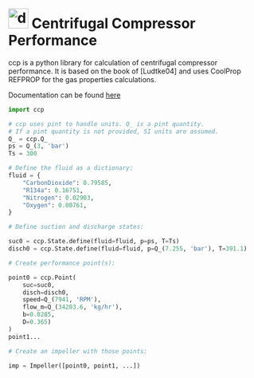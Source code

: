 # <img src="docs/_static/ccp.png" alt="drawing" width="40"/> Centrifugal Compressor Performance

ccp is a python library for calculation of centrifugal compressor performance. It is based on the book of [Ludtke04] and uses CoolProp REFPROP for the gas properties calculations.

Documentation can be found [here](https://ccp-centrifugal-compressor-performance.readthedocs.io/en/latest/)

```python
import ccp

# ccp uses pint to handle units. Q_ is a pint quantity.
# If a pint quantity is not provided, SI units are assumed.
Q_ = ccp.Q_
ps = Q_(3, 'bar')
Ts = 300

# Define the fluid as a dictionary:
fluid = {
    "CarbonDioxide": 0.79585,
    "R134a": 0.16751,
    "Nitrogen": 0.02903,
    "Oxygen": 0.00761,
}

# Define suction and discharge states:

suc0 = ccp.State.define(fluid=fluid, p=ps, T=Ts)
disch0 = ccp.State.define(fluid=fluid, p=Q_(7.255, 'bar'), T=391.1)

# Create performance point(s):

point0 = ccp.Point(
    suc=suc0,
    disch=disch0,
    speed=Q_(7941, 'RPM'),
    flow_m=Q_(34203.6, 'kg/hr'),
    b=0.0285,
    D=0.365)
)
point1...

# Create an impeller with those points:

imp = Impeller([point0, point1, ...])
```